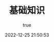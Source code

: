 ---
pageComponent:
  name: Catalogue
  data:
    path: 03.基础知识
    # imgUrl: /img/web.png
    description: 数据库 操作系统等
title: 基础知识
date: 2022-12-25 21:50:53
permalink: /tech/
sidebar: false
article: false
comment: false
editLink: false
author:
  name: 栗哈哈
  link: https://github.com/SweetPomelo0
---